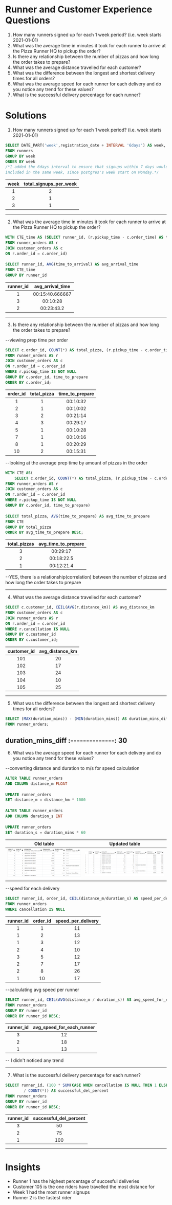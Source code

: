 # Runner and Customer Experience Questions
1. How many runners signed up for each 1 week period? (i.e. week starts 2021-01-01)
2. What was the average time in minutes it took for each runner to arrive at the Pizza Runner HQ to pickup the order?
3. Is there any relationship between the number of pizzas and how long the order takes to prepare?
4. What was the average distance travelled for each customer?
5. What was the difference between the longest and shortest delivery times for all orders?
6. What was the average speed for each runner for each delivery and do you notice any trend for these values?
7. What is the successful delivery percentage for each runner?

# Solutions
1. How many runners signed up for each 1 week period? (i.e. week starts 2021-01-01)
```sql
SELECT DATE_PART('week',registration_date + INTERVAL '6days') AS week, COUNT(*) AS total_signups_per_week
FROM runners
GROUP BY week
ORDER BY week
/*I added the 6days interval to ensure that signups within 7 days would be 
included in the same week, since postgres's week start on Monday.*/
```
 week   | total_signups_per_week
:------------:|:--------------:
 1            | 2
 2            | 1
 3            | 1
 ---

2. What was the average time in minutes it took for each runner to arrive at the Pizza Runner HQ to pickup the order?
```sql
WITH CTE_time AS (SELECT runner_id, (r.pickup_time - c.order_time) AS time_to_arrival
FROM runner_orders AS r
JOIN customer_orders AS c
ON r.order_id = c.order_id)

SELECT runner_id, AVG(time_to_arrival) AS avg_arrival_time
FROM CTE_time
GROUP BY runner_id
```
 runner_id    | avg_arrival_time
:------------:|:-------------------:
 1            | 00:15:40.666667
 3            | 00:10:28
 2            | 00:23:43.2
 ---
 
 3. Is there any relationship between the number of pizzas and how long the order takes to prepare?

 --viewing prep time per order
 ```sql
SELECT c.order_id, COUNT(*) AS total_pizza, (r.pickup_time - c.order_time) AS time_to_prepare 
FROM runner_orders AS r
JOIN customer_orders AS c
ON r.order_id = c.order_id
WHERE r.pickup_time IS NOT NULL
GROUP BY c.order_id, time_to_prepare
ORDER BY c.order_id;
```
 order_id  | total_pizza  | time_to_prepare
:---------:|:-----------:|:-----------------:
 1         | 1           | 00:10:32
 2         | 1           | 00:10:02
 3         | 2           | 00:21:14
 4         | 3           | 00:29:17
 5         | 1           | 00:10:28
 7         | 1           | 00:10:16
 8         | 1           | 00:20:29
 10        | 2           | 00:15:31
 
 --looking at the average prep time by amount of pizzas in the order
```sql
WITH CTE AS(
	SELECT c.order_id, COUNT(*) AS total_pizza, (r.pickup_time - c.order_time) AS time_to_prepare 
FROM runner_orders AS r
JOIN customer_orders AS c
ON r.order_id = c.order_id
WHERE r.pickup_time IS NOT NULL
GROUP BY c.order_id, time_to_prepare)

SELECT total_pizza, AVG(time_to_prepare) AS avg_time_to_prepare
FROM CTE
GROUP BY total_pizza
ORDER BY avg_time_to_prepare DESC;
```
 total_pizzas | avg_time_to_prepare
:----------:|:--------------:
  3         | 00:29:17
  2         | 00:18:22.5
  1         | 00:12:21.4
 
--YES, there is a relationship(correlation) between the number of pizzas and how long the order takes to prepare

---

4. What was the average distance travelled for each customer?
```sql
SELECT c.customer_id, CEIL(AVG(r.distance_km)) AS avg_distance_km
FROM customer_orders AS c
JOIN runner_orders AS r
ON r.order_id = c.order_id
WHERE r.cancellation IS NULL
GROUP BY c.customer_id
ORDER BY c.customer_id;
```
 customer_id  | avg_distance_km
:------------:|:----------------:
  101         | 20
  102         | 17
  103         | 24
  104         | 10
  105         | 25
---

5. What was the difference between the longest and shortest delivery times for all orders?
```sql
SELECT (MAX(duration_mins)) - (MIN(duration_mins)) AS duration_mins_diff
FROM runner_orders;
```
 duration_mins_diff
:--------------:
  30
---

6. What was the average speed for each runner for each delivery and do you notice any trend for these values?

--converting distance and duration to m/s for speed calculation
```sql
ALTER TABLE runner_orders
ADD COLUMN distance_m FLOAT

UPDATE runner_orders
SET distance_m = distance_km * 1000

ALTER TABLE runner_orders
ADD COLUMN duration_s INT

UPDATE runner_orders
SET duration_s = duration_mins * 60
```
  Old table                        | Updated table
 :--------------------------------:|:-------------------------------------:
  ![](https://github.com/Berry-of-Tech/8-Week-SQL-Challenge-Case-study-2/blob/main/clean%20runner%20orders%20table.png) | ![](https://github.com/Berry-of-Tech/8-Week-SQL-Challenge-Case-study-2/blob/main/Images/Updated%20runner%20order%20table.png)

--speed for each delivery
~~~sql
SELECT runner_id, order_id, CEIL(distance_m/duration_s) AS speed_per_delivery
FROM runner_orders
WHERE cancellation IS NULL
~~~
 runner_id | order_id | speed_per_delivery
:---------:|:--------:|:---------------:
  1        | 1        | 11
  1        | 2        | 13
  1        | 3        | 12
  2        | 4        | 10
  3        | 5        | 12
  2        | 7        | 17
  2        | 8        | 26
  1        | 10       | 17
  
--calculating avg speed per runner
```sql
SELECT runner_id, CEIL(AVG(distance_m / duration_s)) AS avg_speed_for_each_runner
FROM runner_orders
GROUP BY runner_id
ORDER BY runner_id DESC;
```

 runner_id | avg_speed_for_each_runner
:---------:|:-----------------:
  3        | 12
  2        | 18
  1        | 13
  
-- I didn't noticed any trend

---
7. What is the successful delivery percentage for each runner?
```sql
SELECT runner_id, (100 * SUM(CASE WHEN cancellation IS NULL THEN 1 ELSE 0 END) 
		/ COUNT(*)) AS successful_del_percent
FROM runner_orders
GROUP BY runner_id
ORDER BY runner_id DESC;
```
 runner_id  | successful_del_percent
:----------:|:--------------:
  3         | 50
  2         | 75
  1         | 100
  
---
  # Insights
  
 - Runner 1 has the highest percentage of succesful deliveries
 - Customer 105 is the one riders have travelled the most distance for
 - Week 1 had the most runner signups
 - Runner 2 is the fastest rider
 
